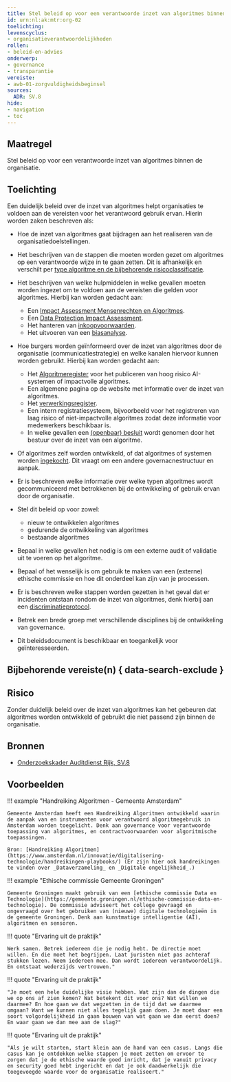 ```yaml
---
title: Stel beleid op voor een verantwoorde inzet van algoritmes binnen de organisatie. 
id: urn:nl:ak:mtr:org-02
toelichting: 
levenscyclus:
- organisatieverantwoordelijkheden
rollen:
- beleid-en-advies
onderwerp: 
- governance
- transparantie
vereiste:
- awb-01-zorgvuldigheidsbeginsel
sources:
  ADR: SV.8
hide:
- navigation
- toc
---
```

<!-- tags -->

## Maatregel

Stel beleid op voor een verantwoorde inzet van algoritmes binnen de organisatie. 

## Toelichting
Een duidelijk beleid over de inzet van algoritmes helpt organisaties te voldoen aan de vereisten voor het verantwoord gebruik ervan. Hierin worden zaken beschreven als:

- Hoe de inzet van algoritmes gaat bijdragen aan het realiseren van de organisatiedoelstellingen. 
- Het beschrijven van de stappen die moeten worden gezet om algoritmes op een verantwoorde wijze in te gaan zetten. Dit is afhankelijk en verschilt per [type algoritme en de bijbehorende risicoclassificatie](2-owp-05-soort-algoritme.md).
- Het beschrijven van welke hulpmiddelen in welke gevallen moeten worden ingezet om te voldoen aan de vereisten die gelden voor algoritmes. Hierbij kan worden gedacht aan:

    - Een [Impact Assessment Mensenrechten en Algoritmes](../hulpmiddelen/IAMA.md).
    - Een [Data Protection Impact Assessment](../hulpmiddelen/DPIA.md).
    - Het hanteren van [inkoopvoorwaarden](../hulpmiddelen/inkoopvoorwaarden.md).
    - Het uitvoeren van een [biasanalyse](5-ver-03-biasanalyse.md).
  
- Hoe burgers worden geïnformeerd over de inzet van algoritmes door de organisatie (communicatiestrategie) en welke kanalen hiervoor kunnen worden gebruikt. Hierbij kan worden gedacht aan:

    - Het [Algoritmeregister](../hulpmiddelen/algoritmeregister.md) voor het publiceren van hoog risico AI-systemen of impactvolle algoritmes. 
    - Een algemene pagina op de website met informatie over de inzet van algoritmes.
    - Het [verwerkingsregister](6-imp-08-vermelding-in-verwerkingsregister.md).
    - Een intern registratiesysteem, bijvoorbeeld voor het registreren van laag risico of niet-impactvolle algoritmes zodat deze informatie voor medewerkers beschikbaar is.
    - In welke gevallen een [(openbaar) besluit](6-imp-09-politiek-bestuurlijk-besluit.md) wordt genomen door het bestuur over de inzet van een algoritme. 

- Of algoritmes zelf worden ontwikkeld, of dat algoritmes of systemen worden [ingekocht](../../onderwerpen/publieke-inkoop.md). Dit vraagt om een andere governacnestructuur en aanpak. 

- Er is beschreven welke informatie over welke typen algoritmes wordt gecommuniceerd met betrokkenen bij de ontwikkeling of gebruik ervan door de organisatie. 
- Stel dit beleid op voor zowel:

    - nieuw te ontwikkelen algoritmes
    - gedurende de ontwikkeling van algoritmes
    - bestaande algoritmes

- Bepaal in welke gevallen het nodig is om een externe audit of validatie uit te voeren op het algoritme. 
- Bepaal of het wenselijk is om gebruik te maken van een (externe) ethische commissie en hoe dit onderdeel kan zijn van je processen. 
- Er is beschreven welke stappen worden gezetten in het geval dat er incidenten ontstaan rondom de inzet van algoritmes, denk hierbij aan een [discriminatieprotocol](0-org-15-discriminatieprotocol.md).

- Betrek een brede groep met verschillende disciplines bij de ontwikkeling van governance. 

- Dit beleidsdocument is beschikbaar en toegankelijk voor geïnteresseerden. 

## Bijbehorende vereiste(n) { data-search-exclude }
<!-- Hier volgt een lijst met vereisten op basis van de in de metadata ingevulde vereiste -->

<!-- Let op! onderstaande regel met 'list_vereisten_on_maatregelen_page' niet weghalen! Deze maakt automatisch een lijst van bijbehorende verseisten op basis van de metadata  -->
<!-- list_vereisten_on_maatregelen_page -->

## Risico 
Zonder duidelijk beleid over de inzet van algoritmes kan het gebeuren dat algoritmes worden ontwikkeld of gebruikt die niet passend zijn binnen de organisatie. 

## Bronnen
- [Onderzoekskader Auditdienst Rijk, SV.8](https://www.rijksoverheid.nl/documenten/rapporten/2023/07/11/onderzoekskader-algoritmes-adr-2023)

## Voorbeelden

!!! example "Handreiking Algoritmen - Gemeente Amsterdam"
	
	Gemeente Amsterdam heeft een Handreiking Algoritmen ontwikkeld waarin de aanpak van en instrumenten voor verantwoord algoritme­­gebruik in Amsterdam worden toegelicht. Denk aan governance voor verantwoorde toepassing van algoritmes, en contractvoorwaarden voor algoritmische toepassingen.
	
	Bron: [Handreiking Algoritmen](https://www.amsterdam.nl/innovatie/digitalisering-technologie/handreikingen-playbooks/) (Er zijn hier ook handreikingen te vinden over _Dataverzameling_ en _Digitale ongelijkheid_.)
	
!!! example "Ethische commissie Gemeente Groningen"

    Gemeente Groningen maakt gebruik van een [ethische commissie Data en Technologie](https://gemeente.groningen.nl/ethische-commissie-data-en-technologie). De commissie adviseert het college gevraagd en ongevraagd over het gebruiken van (nieuwe) digitale technologieën in de gemeente Groningen. Denk aan kunstmatige intelligentie (AI), algoritmen en sensoren.

!!! quote "Ervaring uit de praktijk"

    Werk samen. Betrek iedereen die je nodig hebt. De directie moet willen. En die moet het begrijpen. Laat juristen niet pas achteraf stukken lezen. Neem iedereen mee. Dan wordt iedereen verantwoordelijk. En ontstaat wederzijds vertrouwen." 

!!! quote "Ervaring uit de praktijk"

    "Je moet een hele duidelijke visie hebben. Wat zijn dan de dingen die we op ons af zien komen? Wat betekent dit voor ons? Wat willen we daarmee? En hoe gaan we dat wegzetten in de tijd dat we daarmee omgaan? Want we kunnen niet alles tegelijk gaan doen. Je moet daar een soort volgordelijkheid in gaan bouwen van wat gaan we dan eerst doen? En waar gaan we dan mee aan de slag?" 

!!! quote "Ervaring uit de praktijk"

    "Als je wilt starten, start klein aan de hand van een casus. Langs die casus kan je ontdekken welke stappen je moet zetten om ervoor te zorgen dat je de ethische waarde goed inricht, dat je vanuit privacy en security goed hebt ingericht en dat je ook daadwerkelijk die toegevoegde waarde voor de organisatie realiseert." 